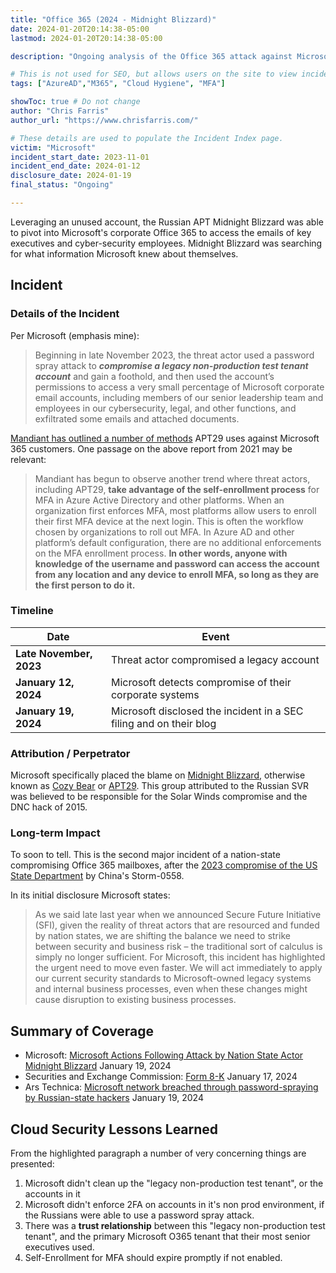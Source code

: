 ```yaml
---
title: "Office 365 (2024 - Midnight Blizzard)"
date: 2024-01-20T20:14:38-05:00
lastmod: 2024-01-20T20:14:38-05:00

description: "Ongoing analysis of the Office 365 attack against Microsoft by Midnight Blizzard"

# This is not used for SEO, but allows users on the site to view incidents by keyword
tags: ["AzureAD","M365", "Cloud Hygiene", "MFA"]

showToc: true # Do not change
author: "Chris Farris"
author_url: "https://www.chrisfarris.com/"

# These details are used to populate the Incident Index page.
victim: "Microsoft"
incident_start_date: 2023-11-01
incident_end_date: 2024-01-12
disclosure_date: 2024-01-19
final_status: "Ongoing"

---
```


Leveraging an unused account, the Russian APT Midnight Blizzard was able to pivot into Microsoft's corporate Office 365 to access the emails of key executives and cyber-security employees. Midnight Blizzard was searching for what information Microsoft knew about themselves.

<!--more--> <!-- This separates the synopsis from the main body -->

## Incident

### Details of the Incident

Per Microsoft (emphasis mine):
> Beginning in late November 2023, the threat actor used a password spray attack to ***compromise a legacy non-production test tenant account*** and gain a foothold, and then used the account’s permissions to access a very small percentage of Microsoft corporate email accounts, including members of our senior leadership team and employees in our cybersecurity, legal, and other functions, and exfiltrated some emails and attached documents.

[Mandiant has outlined a number of methods](https://www.mandiant.com/resources/blog/apt29-continues-targeting-microsoft) APT29 uses against Microsoft 365 customers. One passage on the above report from 2021 may be relevant:
> Mandiant has begun to observe another trend where threat actors, including APT29, **take advantage of the self-enrollment process** for MFA in Azure Active Directory and other platforms. When an organization first enforces MFA, most platforms allow users to enroll their first MFA device at the next login. This is often the workflow chosen by organizations to roll out MFA. In Azure AD and other platform’s default configuration, there are no additional enforcements on the MFA enrollment process. **In other words, anyone with knowledge of the username and password can access the account from any location and any device to enroll MFA, so long as they are the first person to do it.**



### Timeline
| Date | Event |
| ------ | ----- |
| **Late November, 2023** | Threat actor compromised a legacy account |
| **January 12, 2024** | Microsoft detects compromise of their corporate systems |
| **January 19, 2024** | Microsoft disclosed the incident in a SEC filing and on their blog |


### Attribution / Perpetrator

Microsoft specifically placed the blame on [Midnight Blizzard](https://www.microsoft.com/en-us/security/blog/tag/midnight-blizzard-nobelium/), otherwise known as [Cozy Bear](https://web.archive.org/web/20201215193550/https://www.crowdstrike.com/blog/who-is-cozy-bear/) or [APT29](https://attack.mitre.org/groups/G0016/). This group attributed to the Russian SVR was believed to be responsible for the Solar Winds compromise and the DNC hack of 2015.


### Long-term Impact

To soon to tell. This is the second major incident of a nation-state compromising Office 365 mailboxes, after the [2023 compromise of the US State Department](incidents/o365-2023/) by China's Storm-0558.

In its initial disclosure Microsoft states:
> As we said late last year when we announced Secure Future Initiative (SFI), given the reality of threat actors that are resourced and funded by nation states, we are shifting the balance we need to strike between security and business risk – the traditional sort of calculus is simply no longer sufficient. For Microsoft, this incident has highlighted the urgent need to move even faster. We will act immediately to apply our current security standards to Microsoft-owned legacy systems and internal business processes, even when these changes might cause disruption to existing business processes.

## Summary of Coverage
* Microsoft: [Microsoft Actions Following Attack by Nation State Actor Midnight Blizzard](https://msrc.microsoft.com/blog/2024/01/microsoft-actions-following-attack-by-nation-state-actor-midnight-blizzard/) January 19, 2024
* Securities and Exchange Commission: [Form 8-K](https://www.sec.gov/ix?doc=/Archives/edgar/data/789019/000119312524011295/d708866d8k.htm) January 17, 2024
* Ars Technica: [Microsoft network breached through password-spraying by Russian-state hackers](https://arstechnica.com/security/2024/01/microsoft-network-breached-through-password-spraying-by-russian-state-hackers/) January 19, 2024

## Cloud Security Lessons Learned

From the highlighted paragraph a number of very concerning things are presented:
1. Microsoft didn't clean up the "legacy non-production test tenant", or the accounts in it
2. Microsoft didn't enforce 2FA on accounts in it's non prod environment, if the Russians were able to use a password spray attack.
3. There was a **trust relationship** between this "legacy non-production test tenant", and the primary Microsoft O365 tenant that their most senior executives used.
4. Self-Enrollment for MFA should expire promptly if not enabled.


